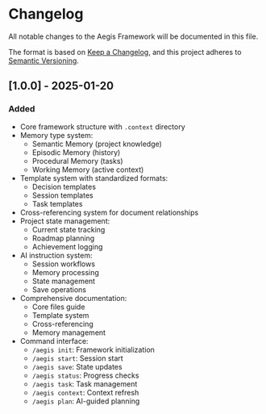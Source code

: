 # Changelog

All notable changes to the Aegis Framework will be documented in this file.

The format is based on [Keep a Changelog](https://keepachangelog.com/en/1.1.0/),
and this project adheres to [Semantic Versioning](https://semver.org/spec/v2.0.0.html).

## [1.0.0] - 2025-01-20

### Added
- Core framework structure with `.context` directory
- Memory type system:
  - Semantic Memory (project knowledge)
  - Episodic Memory (history)
  - Procedural Memory (tasks)
  - Working Memory (active context)
- Template system with standardized formats:
  - Decision templates
  - Session templates
  - Task templates
- Cross-referencing system for document relationships
- Project state management:
  - Current state tracking
  - Roadmap planning
  - Achievement logging
- AI instruction system:
  - Session workflows
  - Memory processing
  - State management
  - Save operations
- Comprehensive documentation:
  - Core files guide
  - Template system
  - Cross-referencing
  - Memory management
- Command interface:
  - `/aegis init`: Framework initialization
  - `/aegis start`: Session start
  - `/aegis save`: State updates
  - `/aegis status`: Progress checks
  - `/aegis task`: Task management
  - `/aegis context`: Context refresh
  - `/aegis plan`: AI-guided planning
